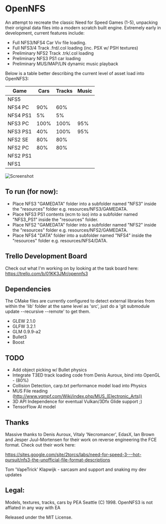 # OpenNFS

An attempt to recreate the classic Need for Speed Games (1-5), unpacking their original data files into a modern scratch built engine. Extremely early in development, current features include:
 
* Full NFS3/NFS4 Car Viv file loading.
* Full NFS3/4 Track .frd/.col loading (inc. PSX w/ PSH textures)
* Preliminary NFS2 Track .trk/.col loading
* Preliminary NFS3 PS1 car loading
* Preliminary MUS/MAP/LIN dynamic music playback

Below is a table better describing the current level of asset load into OpenNFS3:

| Game     | Cars | Tracks | Music |
|----------|------|--------|-------|
| NFS5     |      |        |       |
| NFS4 PC  | 90%  | 60%    |       |
| NFS4 PS1 | 5%   | 5%     |       |
| NFS3 PC  | 100% | 100%   | 95%   |
| NFS3 PS1 | 40%  | 100%   | 95%   |
| NFS2 SE  | 80%  | 80%    |       |
| NFS2 PC  | 80%  | 80%    |       |
| NFS2 PS1 |      |        |       |
| NFS1     |      |        |       |

![Screenshot](../master/doc/BuildProgress.png)

## To run (for now):

* Place NFS3 "GAMEDATA" folder into a subfolder named "NFS3" inside the "resources" folder e.g. resources/NFS3/GAMEDATA.
* Place NFS3 PS1 contents (ecm to iso) into a subfolder named "NFS3_PS1" inside the "resources" folder.
* Place NFS2 "GAMEDATA" folder into a subfolder named "NFS2" inside the "resources" folder e.g. resources/NFS2/GAMEDATA.
* Place NFS4 "DATA" folder into a subfolder named "NFS4" inside the "resources" folder e.g. resources/NFS4/DATA.

## Trello Development Board

Check out what I'm working on by looking at the task board here:
https://trello.com/b/01KK3JMr/opennfs3

## Dependencies

The CMake files are currently configured to detect external libraries from within the 'lib' folder at the same level as 'src', just do a 'git submodule update --recursive --remote' to get them.

* GLEW 2.1.0
* GLFW 3.2.1
* GLM 0.9.9-a2
* Bullet3
* Boost

## TODO

* Add object picking w/ Bullet physics
* Integrate T3ED track loading code from Denis Auroux, bind into OpenGL - (80%)
* Collision Detection, carp.txt performance model load into Physics
* MUS File reading (http://www.vgmpf.com/Wiki/index.php/MUS_(Electronic_Arts))
* 3D API Independence for eventual Vulkan/3Dfx Glide support ;)
* TensorFlow AI model 

## Thanks

Massive thanks to Denis Auroux, Vitaly 'Necromancer', EdasX, Ian Brown and Jesper Juul-Mortensen for their work on reverse engineering the FCE format. Check out their work here:

https://sites.google.com/site/2torcs/labs/need-for-speed-3---hot-pursuit/nfs3-the-unofficial-file-format-descriptions

Tom 'VapeTrick' Klapwijk - sarcasm and support and snaking my dev updates

## Legal:
Models, textures, tracks, cars by PEA Seattle (C) 1998.
OpenNFS3 is not affiated in any way with EA

Released under the MIT License.

